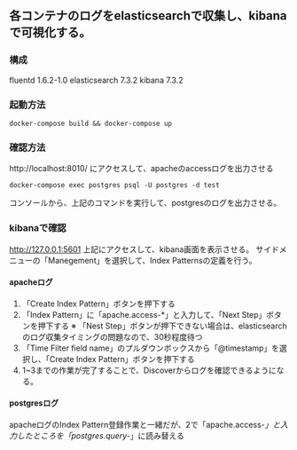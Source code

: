 ## 各コンテナのログをelasticsearchで収集し、kibanaで可視化する。

### 構成
fluentd 1.6.2-1.0
elasticsearch 7.3.2
kibana 7.3.2

### 起動方法

```
docker-compose build && docker-compose up
```

### 確認方法

http://localhost:8010/
にアクセスして、apacheのaccessログを出力させる

```
docker-compose exec postgres psql -U postgres -d test
```
コンソールから、上記のコマンドを実行して、postgresのログを出力させる。

### kibanaで確認

http://127.0.0.1:5601
上記にアクセスして、kibana画面を表示させる。
サイドメニューの「Manegement」を選択して、Index Patternsの定義を行う。

#### apacheログ
1. 「Create Index Pattern」ボタンを押下する
2. 「Index Pattern」に「apache.access-*」と入力して、「Next Step」ボタンを押下する
※ 「Nest Step」ボタンが押下できない場合は、elasticsearchのログ収集タイミングの問題なので、30秒程度待つ
3. 「Time Filter field name」のプルダウンボックスから「@timestamp」を選択し、「Create Index Pattern」ボタンを押下する
4. 1~3までの作業が完了することで、Discoverからログを確認できるようになる。

#### postgresログ
apacheログのIndex Pattern登録作業と一緒だが、2で「apache.access-*」と入力したところを「postgres.query-*」に読み替える

